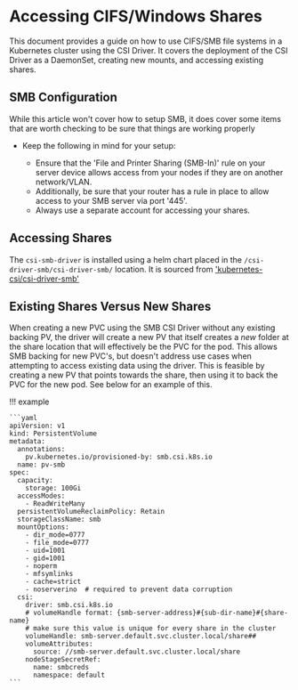 # Accessing CIFS/Windows Shares

This document provides a guide on how to use CIFS/SMB file systems in a Kubernetes cluster using the CSI Driver. It covers the deployment of the CSI Driver as a DaemonSet, creating new mounts, and accessing existing shares.

## SMB Configuration

While this article won't cover how to setup SMB, it does cover some items that are worth checking to be sure that things are working properly

- Keep the following in mind for your setup:

    - Ensure that the 'File and Printer Sharing (SMB-In)' rule on your server device allows access from your nodes if they are on another network/VLAN.
    - Additionally, be sure that your router has a rule in place to allow access to your SMB server via port '445'.
    - Always use a separate account for accessing your shares.

## Accessing Shares

The `csi-smb-driver` is installed using a helm chart placed in the `/csi-driver-smb/csi-driver-smb/` location. It is sourced from ['kubernetes-csi/csi-driver-smb'](https://github.com/kubernetes-csi/csi-driver-smb)

## Existing Shares Versus New Shares

When creating a new PVC using the SMB CSI Driver without any existing backing PV, the driver will create a new PV that itself creates a _new_ folder at the share location that will effectively be the PVC for the pod. This allows SMB backing for new PVC's, but doesn't address use cases when attempting to access existing data using the driver. This is feasible by creating a new PV that points towards the share, then using it to back the PVC for the new pod. See below for an example of this.

!!! example

    ```yaml
    apiVersion: v1
    kind: PersistentVolume
    metadata:
      annotations:
        pv.kubernetes.io/provisioned-by: smb.csi.k8s.io
      name: pv-smb
    spec:
      capacity:
        storage: 100Gi
      accessModes:
        - ReadWriteMany
      persistentVolumeReclaimPolicy: Retain
      storageClassName: smb
      mountOptions:
        - dir_mode=0777
        - file_mode=0777
        - uid=1001
        - gid=1001
        - noperm
        - mfsymlinks
        - cache=strict
        - noserverino  # required to prevent data corruption
      csi:
        driver: smb.csi.k8s.io
        # volumeHandle format: {smb-server-address}#{sub-dir-name}#{share-name}
        # make sure this value is unique for every share in the cluster
        volumeHandle: smb-server.default.svc.cluster.local/share##
        volumeAttributes:
          source: //smb-server.default.svc.cluster.local/share
        nodeStageSecretRef:
          name: smbcreds
          namespace: default
    ```

